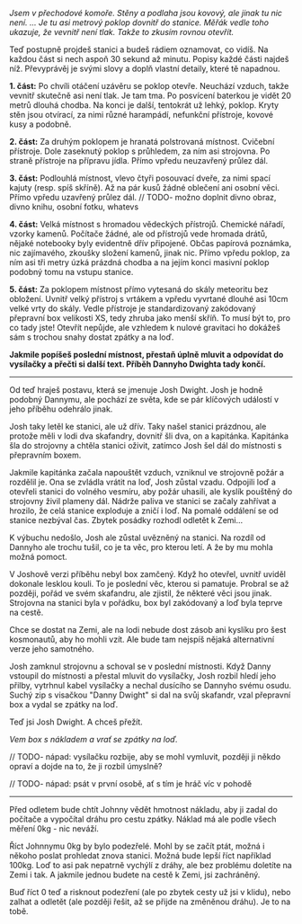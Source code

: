 _Jsem v přechodové komoře. Stěny a podlaha jsou kovový, ale jinak tu nic není. ... Je tu asi metrový poklop dovnitř do stanice. Měřák vedle toho ukazuje, že vevnitř není tlak. Takže to zkusím rovnou otevřít._

Teď postupně projdeš stanici a budeš rádiem oznamovat, co vidíš. Na každou část si nech aspoň 30 sekund až minutu. Popisy každé části najdeš níž. Převyprávěj je svými slovy a doplň vlastní detaily, které tě napadnou.

__1. část:__ Po chvíli otáčení uzávěru se poklop otevře. Neuchází vzduch, takže vevnitř skutečně asi není tlak. Je tam tma. Po posvícení baterkou je vidět 20 metrů dlouhá chodba. Na konci je další, tentokrát už lehký, poklop. Kryty stěn jsou otvírací, za nimi různé harampádí, nefunkční přístroje, kovové kusy a podobně.

__2. část:__ Za druhým poklopem je hranatá polstrovaná místnost. Cvičební přístroje. Dole zaseknutý poklop s průhledem, za ním asi strojovna. Po straně přístroje na přípravu jídla. Přímo vpředu neuzavřený průlez dál.

__3. část:__ Podlouhlá místnost, vlevo čtyři posouvací dveře, za nimi spací kajuty (resp. spíš skříně). Až na pár kusů žádné oblečení ani osobní věci. Přímo vpředu uzavřený průlez dál.
// TODO- možno doplnit divno obraz, divno knihu, osobní fotku, whatevs

__4. část:__ Velká místnost s hromadou vědeckých přístrojů. Chemické nářadí, vzorky kamenů. Počítače žádné, ale od přístrojů vede hromada drátů, nějaké notebooky byly evidentně dřív připojené. Občas papírová poznámka, nic zajímavého, zkoušky složení kamenů, jinak nic. Přímo vpředu poklop, za ním asi tři metry úzká prázdná chodba a na jejím konci masivní poklop podobný tomu na vstupu stanice.

__5. část:__ Za poklopem místnost přímo vytesaná do skály meteoritu bez obložení. Uvnitř velký přístroj s vrtákem a vpředu vyvrtané dlouhé asi 10cm velké vrty do skály. Vedle přístroje je standardizovaný zakódovaný přepravní box velikosti XS, tedy zhruba jako menší skříň. To musí být to, pro co tady jste! Otevřít nepůjde, ale vzhledem k nulové gravitaci ho dokážeš sám s trochou snahy dostat zpátky a na loď.

__Jakmile popíšeš poslední místnost, přestaň úplně mluvit a odpovídat do vysílačky a přečti si další text. Příběh Dannyho Dwighta tady končí.__

---

Od teď hraješ postavu, která se jmenuje Josh Dwight. Josh je hodně podobný Dannymu, ale pochází ze světa, kde se pár klíčových událostí v jeho příběhu odehrálo jinak.

Josh taky letěl ke stanici, ale už dřív. Taky našel stanici prázdnou, ale protože měli v lodi dva skafandry, dovnitř šli dva, on a kapitánka. Kapitánka šla do strojovny a chtěla stanici oživit, zatímco Josh šel dál do místnosti s přepravním boxem.

Jakmile kapitánka začala napouštět vzduch, vzniknul ve strojovně požár a rozdělil je. Ona se zvládla vrátit na loď, Josh zůstal vzadu. Odpojili loď a otevřeli stanici do volného vesmíru, aby požár uhasili, ale kyslík pouštěný do strojovny živil plameny dál. Nádrže paliva ve stanici se začaly zahřívat a hrozilo, že celá stanice exploduje a zničí i loď. Na pomalé oddálení se od stanice nezbýval čas. Zbytek posádky rozhodl odletět k Zemi...

K výbuchu nedošlo, Josh ale zůstal uvězněný na stanici. Na rozdíl od Dannyho ale trochu tušil, co je ta věc, pro kterou letí. A že by mu mohla možná pomoct.

V Joshově verzi příběhu nebyl box zamčený. Když ho otevřel, uvnitř uviděl dokonale lesklou kouli. To je poslední věc, kterou si pamatuje. Probral se až později, pořád ve svém skafandru, ale zjistil, že některé věci jsou jinak. Strojovna na stanici byla v pořádku, box byl zakódovaný a loď byla teprve na cestě.

Chce se dostat na Zemi, ale na lodi nebude dost zásob ani kyslíku pro šest kosmonautů, aby ho mohli vzít. Ale bude tam nejspíš nějaká alternativní verze jeho samotného.

Josh zamknul strojovnu a schoval se v poslední místnosti. Když Danny vstoupil do místnosti a přestal mluvit do vysílačky, Josh rozbil hledí jeho přilby, vytrhnul kabel vysílačky a nechal dusícího se Dannyho svému osudu. Suchý zip s visačkou "Danny Dwight" si dal na svůj skafandr, vzal přepravní box a vydal se zpátky na loď.

Teď jsi Josh Dwight. A chceš přežít.

_Vem box s nákladem a vrať se zpátky na loď._

// TODO- nápad: vysílačku rozbije, aby se mohl vymluvit, později ji někdo opraví a dojde na to, že ji rozbil úmyslně?

// TODO- nápad: psát v první osobě, ať s tím je hráč víc v pohodě

---

Před odletem bude chtít Johnny vědět hmotnost nákladu, aby ji zadal do počítače a vypočítal dráhu pro cestu zpátky. Náklad má ale podle všech měření 0kg - nic neváží.

Říct Johnnymu 0kg by bylo podezřelé. Mohl by se začít ptát, možná i někoho poslat prohledat znova stanici. Možná bude lepší říct například 100kg. Loď to asi pak nepatrně vychýlí z dráhy, ale bez problému doletíte na Zemi i tak. A jakmile jednou budete na cestě k Zemi, jsi zachráněný.

Buď říct 0 teď a risknout podezření (ale po zbytek cesty už jsi v klidu), nebo zalhat a odletět (ale později řešit, až se přijde na změněnou dráhu). Je to na tobě.
